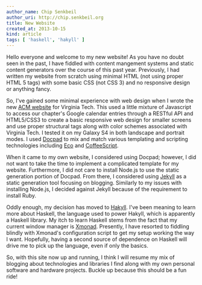 ```yaml
---
author_name: Chip Senkbeil
author_uri: http://chip.senkbeil.org
title: New Website
created_at: 2013-10-15
kind: article
tags: [ 'haskell', 'hakyll' ]
---
```


Hello everyone and welcome to my new website! As you have no doubt seen in the
past, I have fiddled with content mangement systems and static content
generators over the course of this past year. Previously, I had written my
website from scratch using minimal HTML (not using proper HTML 5 tags) with
some basic CSS (not CSS 3) and no responsive design or anything fancy.

So, I've gained some minimal experience with web design when I wrote the new
[ACM website](http://www.acm.vt.edu/) for Virginia Tech. This used a little
mixture of Javascript to access our chapter's Google calendar entries through
a RESTful API and HTML5/CSS3 to create a basic responsive web design for
smaller screens and use proper structural tags along with color schemes
associated with Virginia Tech. I tested it on my Galaxy S4 in both landscape
and portrait modes. I used [Docpad](http://www.docpad.org/) to mix and match 
various templating and scripting technologies including 
[Eco](https://github.com/sstephenson/eco) and 
[CoffeeScript](http://www.coffeescript.org).

When it came to my own website, I considered using Docpad; however, I did not
want to take the time to implement a complicated template for my website.
Furthermore, I did not care to install Node.js to use the static generation
portion of Docpad. From there, I considered using
[Jekyll](http://www.jekyllrb.com) as a static generation tool focusing on
blogging. Similarly to my issues with installing Node.js, I decided against
Jekyll because of the requirement to install Ruby.

Oddly enough, my decision has moved to [Hakyll](http://jaspervdj.be/hakyll/).
I've been meaning to learn more about Haskell, the language used to power
Hakyll, which is apparently a Haskell library. My itch to learn Haskell stems
from the fact that my current window manager is [Xmonad](http://xmonad.org/).
Presently, I have resorted to fiddling blindly with Xmonad's configuration
script to get my setup working the way I want. Hopefully, having a second
source of dependence on Haskell will drive me to pick up the language, even
if only the basics.

So, with this site now up and running, I think I will resume my mix of blogging
about technologies and libraries I find along with my own personal software
and hardware projects. Buckle up because this should be a fun ride!

